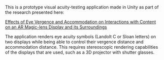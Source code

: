 This is a prototype visual acuity-testing application made in Unity as part of the research presented here: 

[Effects of Eye Vergence and Accommodation on Interactions with Content on an AR Magic-lens Display and its Surroundings](https://ieeexplore.ieee.org/abstract/document/10535764)

The application renders eye acuity symbols (Landolt C or Sloan letters) on two displays while being able to control their vergence distance and accommodation distance.
This requires stereoscopic rendering capabilities of the displays that are used, such as a 3D projector with shutter glasses.
